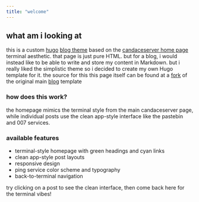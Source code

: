 ```yaml
---
title: "welcome"
---
```


## what am i looking at

this is a custom [hugo](https://github.com/gohugoio/hugo) [blog theme](https://github.com/candacelabs/blog) based on
the [candaceserver home page](https://candace.cloud/) terminal aesthetic. that page is just pure HTML. but for a blog,
i would instead like to be able to write and store my content in Markdown. but i really liked the simplistic theme
so i decided to create my own Hugo template for it. the source for this this page itself can be found at a
[fork](https://github.com/candacelabs/blog-candace-main/tree/main) of the original main [blog](https://github.com/candacelabs/blog)
template

### how does this work?

the homepage mimics the terminal style from the main candaceserver page, while individual posts use the clean app-style interface like the pastebin and 007 services.

### available features

- terminal-style homepage with green headings and cyan links
- clean app-style post layouts
- responsive design
- ping service color scheme and typography
- back-to-terminal navigation

try clicking on a post to see the clean interface, then come back here for the terminal vibes!
